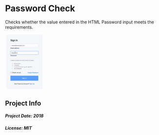 # Password Check
Checks whether the value entered in the HTML Password input meets the requirements.


  <img width="25%"  src="https://github.com/7yasin/password-check/blob/main/images/project.gif">


## Project Info
<h5>Project Date: 2018</h5>
<h5>License: MIT</h5>
